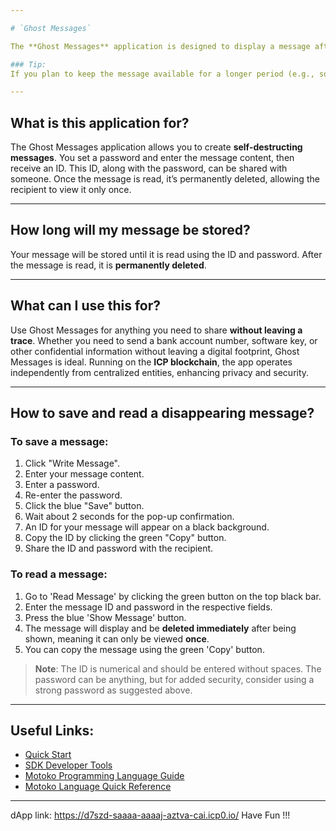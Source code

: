 ```yaml
---

# `Ghost Messages`

The **Ghost Messages** application is designed to display a message after providing an ID and password, and then delete it immediately after being read. If you need to quickly share a key, password, hash, or data regarding a port, configuration, number, or code, GhostMessages is perfect for you. Thanks to its self-destructing messages, you can be sure that no history is left behind. Once a message is read, it’s deleted across all replicas thanks to consensus.

### Tip:
If you plan to keep the message available for a longer period (e.g., someone will read it in a few hours), consider using a stronger password. **Best practice** suggests using a password with **at least 14 characters**, including a **special character** (like `!@#$%^&*`) and a **number**.

---
```


## What is this application for?
The Ghost Messages application allows you to create **self-destructing messages**. You set a password and enter the message content, then receive an ID. This ID, along with the password, can be shared with someone. Once the message is read, it’s permanently deleted, allowing the recipient to view it only once.

---

## How long will my message be stored?
Your message will be stored until it is read using the ID and password. After the message is read, it is **permanently deleted**.

---

## What can I use this for?
Use Ghost Messages for anything you need to share **without leaving a trace**. Whether you need to send a bank account number, software key, or other confidential information without leaving a digital footprint, Ghost Messages is ideal. Running on the **ICP blockchain**, the app operates independently from centralized entities, enhancing privacy and security.

---

## How to save and read a disappearing message?

### To save a message:
1. Click "Write Message".
2. Enter your message content.
3. Enter a password.
4. Re-enter the password.
5. Click the blue "Save" button.
6. Wait about 2 seconds for the pop-up confirmation.
7. An ID for your message will appear on a black background.
8. Copy the ID by clicking the green "Copy" button.
9. Share the ID and password with the recipient.

### To read a message:
1. Go to 'Read Message' by clicking the green button on the top black bar.
2. Enter the message ID and password in the respective fields.
3. Press the blue 'Show Message' button.
4. The message will display and be **deleted immediately** after being shown, meaning it can only be viewed **once**.
5. You can copy the message using the green 'Copy' button.

> **Note**: The ID is numerical and should be entered without spaces. The password can be anything, but for added security, consider using a strong password as suggested above.

---

## Useful Links:
- [Quick Start](https://internetcomputer.org/docs/current/developer-docs/setup/deploy-locally)
- [SDK Developer Tools](https://internetcomputer.org/docs/current/developer-docs/setup/install)
- [Motoko Programming Language Guide](https://internetcomputer.org/docs/current/motoko/main/motoko)
- [Motoko Language Quick Reference](https://internetcomputer.org/docs/current/motoko/main/language-manual)

---
dApp link: https://d7szd-saaaa-aaaaj-aztva-cai.icp0.io/
Have Fun !!!
